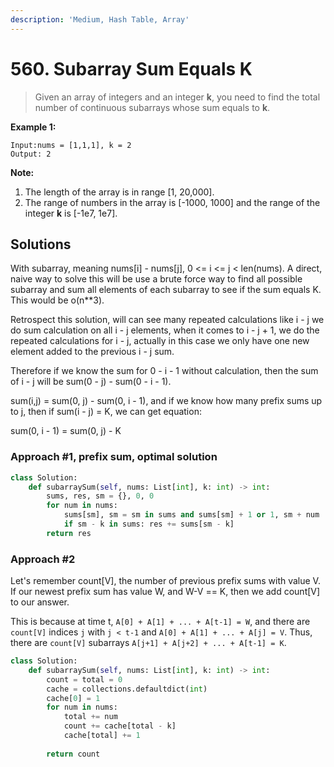 ```yaml
---
description: 'Medium, Hash Table, Array'
---
```


# 560. Subarray Sum Equals K

> Given an array of integers and an integer **k**, you need to find the total number of continuous subarrays whose sum equals to **k**.

**Example 1:**  


```text
Input:nums = [1,1,1], k = 2
Output: 2
```

**Note:**  


1. The length of the array is in range \[1, 20,000\].
2. The range of numbers in the array is \[-1000, 1000\] and the range of the integer **k** is \[-1e7, 1e7\].

## Solutions

With subarray, meaning nums\[i\] - nums\[j\], 0 &lt;= i &lt;= j &lt; len\(nums\). A direct, naive way to solve this will be use a brute force way to find all possible subarray and sum all elements of each subarray to see if the sum equals K. This would be o\(n\*\*3\).

Retrospect this solution, will can see many repeated calculations like i - j we do sum calculation on all i - j elements, when it comes to i - j + 1, we do the repeated calculations for i - j, actually in this case we only have one new element added to the previous i - j sum.

Therefore if we know the sum for 0 - i - 1 without calculation, then the sum of i - j will be sum\(0 - j\) - sum\(0 - i - 1\).

sum\(i,j\) = sum\(0, j\) - sum\(0, i - 1\), and if we know how many prefix sums up to j, then if sum\(i - j\) = K, we can get equation:

sum\(0, i - 1\) = sum\(0, j\) - K

### Approach \#1, prefix sum, optimal solution

```python
class Solution:
    def subarraySum(self, nums: List[int], k: int) -> int:
        sums, res, sm = {}, 0, 0
        for num in nums:
            sums[sm], sm = sm in sums and sums[sm] + 1 or 1, sm + num
            if sm - k in sums: res += sums[sm - k]
        return res
```

### Approach \#2

Let's remember count\[V\], the number of previous prefix sums with value V. If our newest prefix sum has value W, and W-V == K, then we add count\[V\] to our answer.

This is because at time t, `A[0] + A[1] + ... + A[t-1] = W`, and there are `count[V]` indices `j` with `j < t-1` and `A[0] + A[1] + ... + A[j] = V`. Thus, there are `count[V]` subarrays `A[j+1] + A[j+2] + ... + A[t-1] = K`.

```python
class Solution:
    def subarraySum(self, nums: List[int], k: int) -> int:
        count = total = 0
        cache = collections.defaultdict(int)
        cache[0] = 1
        for num in nums:
            total += num
            count += cache[total - k]
            cache[total] += 1
            
        return count
```

